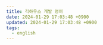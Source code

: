 ```yaml
---
title: 긱하우스 개발 영어
date: 2024-01-29 17:03:48 +0900
updated: 2024-01-29 17:03:48 +0900
tags:
  - english
---
```


